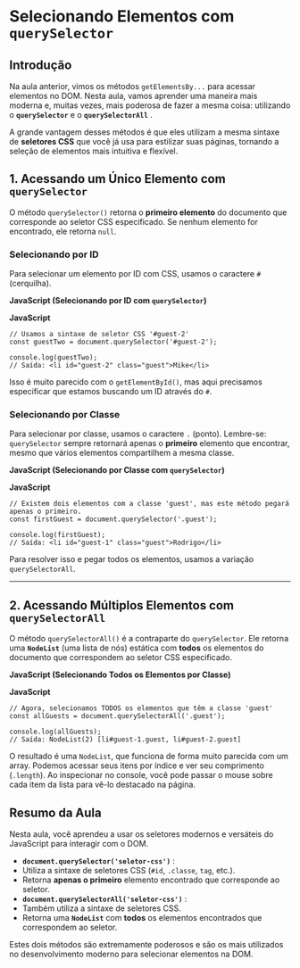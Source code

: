 # Selecionando Elementos com `querySelector`

## Introdução

Na aula anterior, vimos os métodos `getElementsBy...` para acessar elementos no DOM. Nesta aula, vamos aprender uma maneira mais moderna e, muitas vezes, mais poderosa de fazer a mesma coisa: utilizando o **`querySelector`** e o  **`querySelectorAll`** .

A grande vantagem desses métodos é que eles utilizam a mesma sintaxe de **seletores CSS** que você já usa para estilizar suas páginas, tornando a seleção de elementos mais intuitiva e flexível.

## 1. Acessando um Único Elemento com `querySelector`

O método `querySelector()` retorna o **primeiro elemento** do documento que corresponde ao seletor CSS especificado. Se nenhum elemento for encontrado, ele retorna `null`.

### Selecionando por ID

Para selecionar um elemento por ID com CSS, usamos o caractere `#` (cerquilha).

**JavaScript (Selecionando por ID com `querySelector`)**

**JavaScript**

```
// Usamos a sintaxe de seletor CSS '#guest-2'
const guestTwo = document.querySelector('#guest-2');

console.log(guestTwo);
// Saída: <li id="guest-2" class="guest">Mike</li>
```

Isso é muito parecido com o `getElementById()`, mas aqui precisamos especificar que estamos buscando um ID através do `#`.

### Selecionando por Classe

Para selecionar por classe, usamos o caractere `.` (ponto). Lembre-se: `querySelector` sempre retornará apenas o **primeiro** elemento que encontrar, mesmo que vários elementos compartilhem a mesma classe.

**JavaScript (Selecionando por Classe com `querySelector`)**

**JavaScript**

```
// Existem dois elementos com a classe 'guest', mas este método pegará apenas o primeiro.
const firstGuest = document.querySelector('.guest');

console.log(firstGuest);
// Saída: <li id="guest-1" class="guest">Rodrigo</li>
```

Para resolver isso e pegar todos os elementos, usamos a variação `querySelectorAll`.

---

## 2. Acessando Múltiplos Elementos com `querySelectorAll`

O método `querySelectorAll()` é a contraparte do `querySelector`. Ele retorna uma **`NodeList`** (uma lista de nós) estática com **todos** os elementos do documento que correspondem ao seletor CSS especificado.

**JavaScript (Selecionando Todos os Elementos por Classe)**

**JavaScript**

```
// Agora, selecionamos TODOS os elementos que têm a classe 'guest'
const allGuests = document.querySelectorAll('.guest');

console.log(allGuests);
// Saída: NodeList(2) [li#guest-1.guest, li#guest-2.guest]
```

O resultado é uma `NodeList`, que funciona de forma muito parecida com um array. Podemos acessar seus itens por índice e ver seu comprimento (`.length`). Ao inspecionar no console, você pode passar o mouse sobre cada item da lista para vê-lo destacado na página.

## Resumo da Aula

Nesta aula, você aprendeu a usar os seletores modernos e versáteis do JavaScript para interagir com o DOM.

* **`document.querySelector('seletor-css')`** :
* Utiliza a sintaxe de seletores CSS (`#id`, `.classe`, `tag`, etc.).
* Retorna **apenas o primeiro** elemento encontrado que corresponde ao seletor.
* **`document.querySelectorAll('seletor-css')`** :
* Também utiliza a sintaxe de seletores CSS.
* Retorna uma **`NodeList`** com **todos** os elementos encontrados que correspondem ao seletor.

Estes dois métodos são extremamente poderosos e são os mais utilizados no desenvolvimento moderno para selecionar elementos na DOM.
